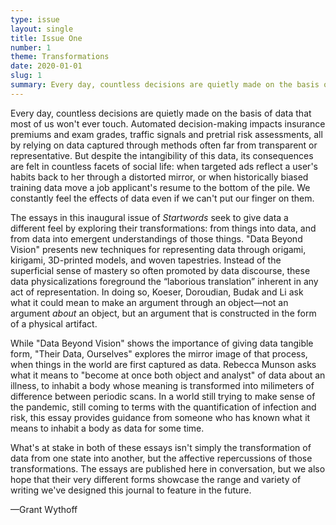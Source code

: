 ```yaml
---
type: issue
layout: single
title: Issue One
number: 1
theme: Transformations
date: 2020-01-01
slug: 1
summary: Every day, countless decisions are quietly made on the basis of data that most of us won&rsquo;t ever touch.
---
```


Every day, countless decisions are quietly made on the basis of data that most of us won't ever touch. Automated decision-making impacts insurance premiums and exam grades, traffic signals and pretrial risk assessments, all by relying on data captured through methods often far from transparent or representative. But despite the intangibility of this data, its consequences are felt in countless facets of social life: when targeted ads reflect a user's habits back to her through a distorted mirror, or when historically biased training data move a job applicant's resume to the bottom of the pile. We constantly feel the effects of data even if we can't put our finger on them.

The essays in this inaugural issue of *Startwords* seek to give data a different feel by exploring their transformations: from things into data, and from data into emergent understandings of those things. "Data Beyond Vision" presents new techniques for representing data through origami, kirigami, 3D-printed models, and woven tapestries. Instead of the superficial sense of mastery so often promoted by data discourse, these data physicalizations foreground the “laborious translation” inherent in any act of representation. In doing so, Koeser, Doroudian, Budak and Li ask what it could mean to make an argument through an object—not an argument *about* an object, but an argument that is constructed in the form of a physical artifact.

While "Data Beyond Vision" shows the importance of giving data tangible form, "Their Data, Ourselves" explores the mirror image of that process, when things in the world are first captured as data. Rebecca Munson asks what it means to "become at once both object and analyst" of data about an illness, to inhabit a body whose meaning is transformed into milimeters of difference between periodic scans. In a world still trying to make sense of the pandemic, still coming to terms with the quantification of infection and risk, this essay provides guidance from someone who has known what it means to inhabit a body as data for some time.

What's at stake in both of these essays isn't simply the transformation of data from one state into another, but the affective repercussions of those transformations. The essays are published here in conversation, but we also hope that their very different forms showcase the range and variety of writing we've designed this journal to feature in the future.

—Grant Wythoff